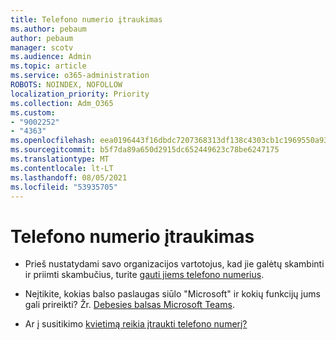 ```yaml
---
title: Telefono numerio įtraukimas
ms.author: pebaum
author: pebaum
manager: scotv
ms.audience: Admin
ms.topic: article
ms.service: o365-administration
ROBOTS: NOINDEX, NOFOLLOW
localization_priority: Priority
ms.collection: Adm_O365
ms.custom:
- "9002252"
- "4363"
ms.openlocfilehash: eea0196443f16dbdc7207368313df138c4303cb1c1969550a9302a35cc6ed2df
ms.sourcegitcommit: b5f7da89a650d2915dc652449623c78be6247175
ms.translationtype: MT
ms.contentlocale: lt-LT
ms.lasthandoff: 08/05/2021
ms.locfileid: "53935705"
---
```

# <a name="add-phone-number"></a>Telefono numerio įtraukimas

- Prieš nustatydami savo organizacijos vartotojus, kad jie galėtų skambinti ir priimti skambučius, turite [gauti jiems telefono numerius](https://docs.microsoft.com/MicrosoftTeams/manage-phone-numbers-for-your-organization/).

- Neįtikite, kokias balso paslaugas siūlo "Microsoft" ir kokių funkcijų jums gali prireikti? Žr. [Debesies balsas Microsoft Teams](https://docs.microsoft.com/MicrosoftTeams/cloud-voice-landing-page).

- Ar į susitikimo [kvietimą reikia įtraukti telefono numerį?](https://docs.microsoft.com/MicrosoftTeams/set-the-phone-numbers-included-on-invites-in-teams)
